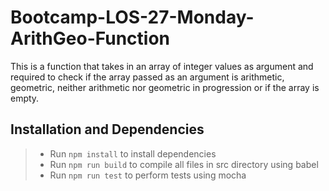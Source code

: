 # Bootcamp-LOS-27-Monday-ArithGeo-Function
This is a function that takes in an array of integer values as argument and required to check if the array passed as an argument is arithmetic, geometric, neither arithmetic nor geometric in progression or if the array is empty.

## Installation and Dependencies
> - Run `npm install` to install dependencies
> - Run `npm run build` to compile all files in src directory using babel
> - Run `npm run test` to perform tests using mocha
